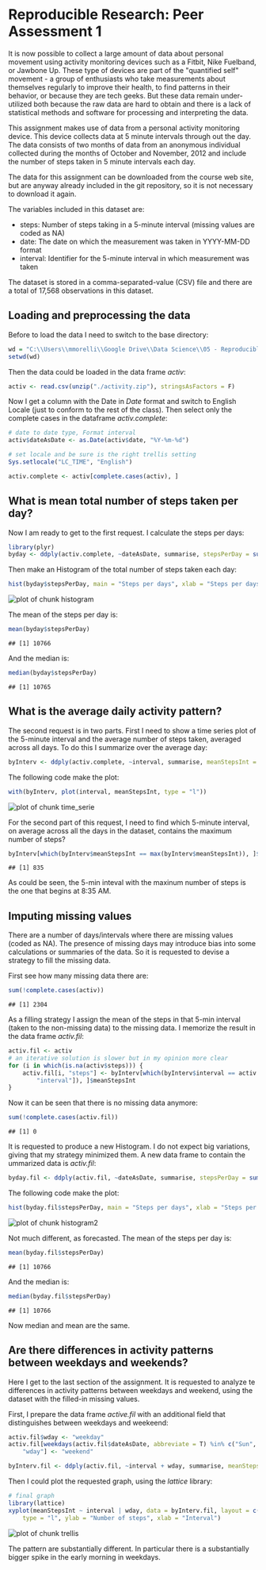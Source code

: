 # Reproducible Research: Peer Assessment 1
It is now possible to collect a large amount of data about personal movement using activity monitoring devices such as a Fitbit, Nike Fuelband, or Jawbone Up. These type of devices are part of the "quantified self" movement - a group of enthusiasts who take measurements about themselves regularly to improve their health, to find patterns in their behavior, or because they are tech geeks. But these data remain under-utilized both because the raw data are hard to obtain and there is a lack of statistical methods and software for processing and interpreting the data.

This assignment makes use of data from a personal activity monitoring device. This device collects data at 5 minute intervals through out the day. The data consists of two months of data from an anonymous individual collected during the months of October and November, 2012 and include the number of steps taken in 5 minute intervals each day.

The data for this assignment can be downloaded from the course web site, but are anyway already included in the git repository, so it is not necessary to download it again.

The variables included in this dataset are:

- steps: Number of steps taking in a 5-minute interval (missing values are coded as NA)
- date: The date on which the measurement was taken in YYYY-MM-DD format
- interval: Identifier for the 5-minute interval in which measurement was taken

The dataset is stored in a comma-separated-value (CSV) file and there are a total of 17,568 observations in this dataset.


## Loading and preprocessing the data
Before to load the data I need to switch to the base directory:

```r
wd = "C:\\Users\\mmorelli\\Google Drive\\Data Science\\05 - Reproducible Research\\01 Peer\\RepData_PeerAssessment1"
setwd(wd)
```


Then the data could be loaded in the data frame *activ*:

```r
activ <- read.csv(unzip("./activity.zip"), stringsAsFactors = F)
```


Now I get a column with the Date in *Date* format and switch to English Locale (just to conform to the rest of the class). Then select only the complete cases in the dataframe *activ.complete*:

```r
# date to date type, Format interval
activ$dateAsDate <- as.Date(activ$date, "%Y-%m-%d")

# set locale and be sure is the right trellis setting
Sys.setlocale("LC_TIME", "English")

activ.complete <- activ[complete.cases(activ), ]
```


## What is mean total number of steps taken per day?
Now I am ready to get to the first request. I calculate the steps per days:

```r
library(plyr)
byday <- ddply(activ.complete, ~dateAsDate, summarise, stepsPerDay = sum(steps))
```


Then make an Histogram of the total number of steps taken each day:

```r
hist(byday$stepsPerDay, main = "Steps per days", xlab = "Steps per days")
```

![plot of chunk histogram](figure/histogram.png) 


The mean of the steps per day is:

```r
mean(byday$stepsPerDay)
```

```
## [1] 10766
```


And the median is:

```r
median(byday$stepsPerDay)
```

```
## [1] 10765
```


## What is the average daily activity pattern?
The second request is in two parts. First I need to show a time series plot of the 5-minute interval and the average number of steps taken, averaged across all days. To do this I summarize over the average day:

```r
byInterv <- ddply(activ.complete, ~interval, summarise, meanStepsInt = mean(steps))
```


The following code make the plot:

```r
with(byInterv, plot(interval, meanStepsInt, type = "l"))
```

![plot of chunk time_serie](figure/time_serie.png) 


For the second part of this request, I need to find which 5-minute interval, on average across all the days in the dataset, contains the maximum number of steps? 

```r
byInterv[which(byInterv$meanStepsInt == max(byInterv$meanStepsInt)), ]$interval
```

```
## [1] 835
```


As could be seen, the 5-min inteval with the maxinum number of steps is the one that begins at 8:35 AM.

## Imputing missing values
There are a number of days/intervals where there are missing values (coded as NA). The presence of missing days may introduce bias into some calculations or summaries of the data. So it is requested to devise a strategy to fill the missing data.

First see how many missing data there are:

```r
sum(!complete.cases(activ))
```

```
## [1] 2304
```


As a filling strategy I assign the mean of the steps in that 5-min interval (taken to the non-missing data) to the missing data. I memorize the result in the data frame *activ.fil*:


```r
activ.fil <- activ
# an iterative solution is slower but in my opinion more clear
for (i in which(is.na(activ$steps))) {
    activ.fil[i, "steps"] <- byInterv[which(byInterv$interval == activ.fil[i, 
        "interval"]), ]$meanStepsInt
}
```


Now it can be seen that there is no missing data anymore:

```r
sum(!complete.cases(activ.fil))
```

```
## [1] 0
```


It is requested to produce a new Histogram. I do not expect big variations, giving that my strategy minimized them. A new data frame to contain the ummarized data is *activ.fil*:

```r
byday.fil <- ddply(activ.fil, ~dateAsDate, summarise, stepsPerDay = sum(steps))
```


The following code make the plot:   

```r
hist(byday.fil$stepsPerDay, main = "Steps per days", xlab = "Steps per days")
```

![plot of chunk histogram2](figure/histogram2.png) 


Not much different, as forecasted. 
The mean of the steps per day is:

```r
mean(byday.fil$stepsPerDay)
```

```
## [1] 10766
```


And the median is:

```r
median(byday.fil$stepsPerDay)
```

```
## [1] 10766
```


Now median and mean are the same.


## Are there differences in activity patterns between weekdays and weekends?
Here I get to the last section of the assignment. It is requested to analyze te differences in activity patterns between weekdays and weekend, using the dataset with the filled-in missing values.

First, I prepare the data frame *active.fil* with an additional field that distinguishes between weekdays and weekeend:

```r
activ.fil$wday <- "weekday"
activ.fil[weekdays(activ.fil$dateAsDate, abbreviate = T) %in% c("Sun", "Sat"), 
    "wday"] <- "weekend"

byInterv.fil <- ddply(activ.fil, ~interval + wday, summarise, meanStepsInt = mean(steps))
```


Then I could plot the requested graph, using the *lattice* library:

```r
# final graph
library(lattice)
xyplot(meanStepsInt ~ interval | wday, data = byInterv.fil, layout = c(1, 2), 
    type = "l", ylab = "Number of steps", xlab = "Interval")
```

![plot of chunk trellis](figure/trellis.png) 


The pattern are substantially different. In particular there is a substantially bigger spike in the early morning in weekdays.








